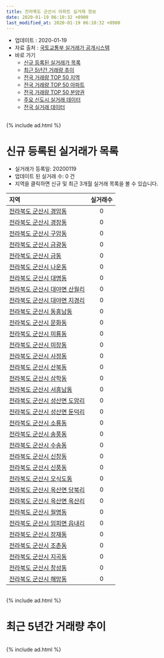 ```yaml
---
title: 전라북도 군산시 아파트 실거래 정보
date: 2020-01-19 06:10:32 +0900
last_modified_at: 2020-01-19 06:10:32 +0900
---
```


* 업데이트 : 2020-01-19
* 자료 출처 : [국토교통부 실거래가 공개시스템](http://rt.molit.go.kr)
* 바로 가기
    * [신규 등록된 실거래가 목록](#신규-등록된-실거래가-목록)
    * [최근 5년간 거래량 추이](#최근-5년간-거래량-추이)
    * [전국 거래량 TOP 50 지역](https://apt-info.github.io/apt-trade-info/최근-3개월-전국에서-가장-거래가-많이-발생한-지역)
    * [전국 거래량 TOP 50 아파트](https://apt-info.github.io/apt-trade-info/최근-3개월-전국에서-가장-거래가-많이-발생한-아파트)
    * [전국 거래량 TOP 50 분양권](https://apt-info.github.io/apt-trade-info/최근-3개월-전국에서-가장-거래가-많이-발생한-분양권)
    * [주요 신도시 실거래 데이터](https://apt-info.github.io/apt-trade-info/주요-신도시)
    * [전국 실거래 데이터](https://apt-info.github.io/apt-trade-info/전국)

<br>
{% include ad.html %}
<br>

# 신규 등록된 실거래가 목록
* 실거래가 등록일: 20200119
* 업데이트 된 실거래 수: 0 건
* 지역을 클릭하면 신규 및 최근 3개월 실거래 목록을 볼 수 있습니다.


|지역|실거래수|
|:---|:---:|
|[전라북도 군산시 경암동](https://apt-info.github.io/apt-trade-info/전라북도-군산시-경암동)|0|
|[전라북도 군산시 경장동](https://apt-info.github.io/apt-trade-info/전라북도-군산시-경장동)|0|
|[전라북도 군산시 구암동](https://apt-info.github.io/apt-trade-info/전라북도-군산시-구암동)|0|
|[전라북도 군산시 금광동](https://apt-info.github.io/apt-trade-info/전라북도-군산시-금광동)|0|
|[전라북도 군산시 금동](https://apt-info.github.io/apt-trade-info/전라북도-군산시-금동)|0|
|[전라북도 군산시 나운동](https://apt-info.github.io/apt-trade-info/전라북도-군산시-나운동)|0|
|[전라북도 군산시 대명동](https://apt-info.github.io/apt-trade-info/전라북도-군산시-대명동)|0|
|[전라북도 군산시 대야면 산월리](https://apt-info.github.io/apt-trade-info/전라북도-군산시-대야면-산월리)|0|
|[전라북도 군산시 대야면 지경리](https://apt-info.github.io/apt-trade-info/전라북도-군산시-대야면-지경리)|0|
|[전라북도 군산시 동흥남동](https://apt-info.github.io/apt-trade-info/전라북도-군산시-동흥남동)|0|
|[전라북도 군산시 문화동](https://apt-info.github.io/apt-trade-info/전라북도-군산시-문화동)|0|
|[전라북도 군산시 미룡동](https://apt-info.github.io/apt-trade-info/전라북도-군산시-미룡동)|0|
|[전라북도 군산시 미장동](https://apt-info.github.io/apt-trade-info/전라북도-군산시-미장동)|0|
|[전라북도 군산시 사정동](https://apt-info.github.io/apt-trade-info/전라북도-군산시-사정동)|0|
|[전라북도 군산시 산북동](https://apt-info.github.io/apt-trade-info/전라북도-군산시-산북동)|0|
|[전라북도 군산시 삼학동](https://apt-info.github.io/apt-trade-info/전라북도-군산시-삼학동)|0|
|[전라북도 군산시 서흥남동](https://apt-info.github.io/apt-trade-info/전라북도-군산시-서흥남동)|0|
|[전라북도 군산시 성산면 도암리](https://apt-info.github.io/apt-trade-info/전라북도-군산시-성산면-도암리)|0|
|[전라북도 군산시 성산면 둔덕리](https://apt-info.github.io/apt-trade-info/전라북도-군산시-성산면-둔덕리)|0|
|[전라북도 군산시 소룡동](https://apt-info.github.io/apt-trade-info/전라북도-군산시-소룡동)|0|
|[전라북도 군산시 송풍동](https://apt-info.github.io/apt-trade-info/전라북도-군산시-송풍동)|0|
|[전라북도 군산시 수송동](https://apt-info.github.io/apt-trade-info/전라북도-군산시-수송동)|0|
|[전라북도 군산시 신창동](https://apt-info.github.io/apt-trade-info/전라북도-군산시-신창동)|0|
|[전라북도 군산시 신풍동](https://apt-info.github.io/apt-trade-info/전라북도-군산시-신풍동)|0|
|[전라북도 군산시 오식도동](https://apt-info.github.io/apt-trade-info/전라북도-군산시-오식도동)|0|
|[전라북도 군산시 옥산면 당북리](https://apt-info.github.io/apt-trade-info/전라북도-군산시-옥산면-당북리)|0|
|[전라북도 군산시 옥산면 옥산리](https://apt-info.github.io/apt-trade-info/전라북도-군산시-옥산면-옥산리)|0|
|[전라북도 군산시 월명동](https://apt-info.github.io/apt-trade-info/전라북도-군산시-월명동)|0|
|[전라북도 군산시 임피면 읍내리](https://apt-info.github.io/apt-trade-info/전라북도-군산시-임피면-읍내리)|0|
|[전라북도 군산시 장재동](https://apt-info.github.io/apt-trade-info/전라북도-군산시-장재동)|0|
|[전라북도 군산시 조촌동](https://apt-info.github.io/apt-trade-info/전라북도-군산시-조촌동)|0|
|[전라북도 군산시 지곡동](https://apt-info.github.io/apt-trade-info/전라북도-군산시-지곡동)|0|
|[전라북도 군산시 창성동](https://apt-info.github.io/apt-trade-info/전라북도-군산시-창성동)|0|
|[전라북도 군산시 해망동](https://apt-info.github.io/apt-trade-info/전라북도-군산시-해망동)|0|


<br>
{% include ad.html %}
<br>

# 최근 5년간 거래량 추이


<div style="width:100%;">
    <canvas id="deal_progress" height="200"></canvas>
</div>

<script>
new Chart(document.getElementById("deal_progress"), {
    type: 'line',
    data: {
        labels: ['201501','201502','201503','201504','201505','201506','201507','201508','201509','201510','201511','201512','201601','201602','201603','201604','201605','201606','201607','201608','201609','201610','201611','201612','201701','201702','201703','201704','201705','201706','201707','201708','201709','201710','201711','201712','201801','201802','201803','201804','201805','201806','201807','201808','201809','201810','201811','201812','201901','201902','201903','201904','201905','201906','201907','201908','201909','201910','201911','201912','202001'],
        datasets: [{
            label: '매매',
            pointRadius: 1,
            data: [267, 269, 440, 381, 378, 394, 285, 315, 326, 326, 368, 292, 268, 292, 343, 302, 272, 236, 266, 252, 292, 346, 263, 231, 184, 228, 300, 224, 245, 304, 262, 271, 246, 225, 202, 204, 333, 260, 267, 267, 290, 298, 289, 235, 246, 300, 278, 196, 244, 258, 247, 269, 263, 313, 732, 287, 272, 401, 391, 392, 75],
            borderColor: "rgba(255, 201, 14, 1)",
            backgroundColor: "rgba(255, 201, 14, 0.5)",
            fill: false,
            lineTension: 0
        },{
            label: '전월세',
            pointRadius: 1,
            data: [239, 224, 291, 247, 211, 189, 316, 456, 189, 204, 194, 269, 242, 302, 316, 219, 224, 175, 188, 207, 191, 231, 183, 187, 192, 236, 209, 207, 206, 210, 225, 197, 209, 182, 173, 228, 231, 226, 282, 238, 248, 264, 456, 230, 195, 249, 238, 214, 320, 260, 292, 279, 226, 221, 297, 254, 231, 282, 202, 251, 57],
            borderColor: "rgba(0, 141, 185, 1)",
            backgroundColor: "rgba(0, 141, 185, 0.5)",
            fill: false,
            lineTension: 0
        }
        ]
    },
    options: {
        responsive: true,
        title: {
            display: false
        },
        tooltips: {
            mode: 'index',
            intersect: false
        },
        hover: {
            mode: 'nearest',
            intersect: true
        },
        scales: {
            xAxes: [{
                display: true,
                scaleLabel: {
                    display: true,
                    labelString: '년/월'
                }
            }],
            yAxes: [{
                display: true,
                ticks: {
                    suggestedMin: 0,
                },
                scaleLabel: {
                    display: true,
                    labelString: '실거래 수'
                }
            }]
        }
    }
});

</script>


<br>
{% include ad.html %}
<br>

